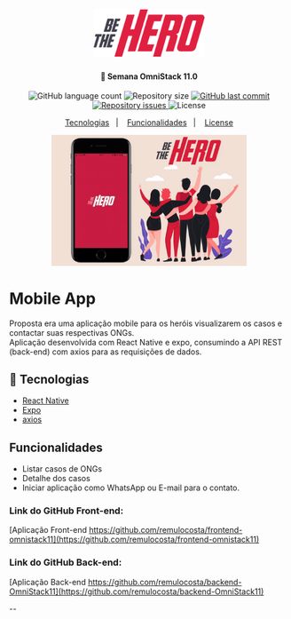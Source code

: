 <h1 align="center">
  <img alt="BE THE HERO" title="BE THE HERO" src=".github/logo.png" width="200px" />
</h1>

<h4 align="center">
 🚀 Semana OmniStack 11.0
</h4>

<p align="center">
  <img alt="GitHub language count" src="https://img.shields.io/github/languages/count/remulocosta/mobile-omnistack11">

  <img alt="Repository size" src="https://img.shields.io/github/repo-size/remulocosta/mobile-omnistack11">
  
  <a href="https://github.com/remulocosta/mobile-omnistack11/commits/master">
    <img alt="GitHub last commit" src="https://img.shields.io/github/last-commit/remulocosta/mobile-omnistack11">
  </a>

  <a href="https://github.com/remulocosta/mobile-omnistack11/issues">
    <img alt="Repository issues" src="https://img.shields.io/github/issues/remulocosta/mobile-omnistack11">
  </a>

  <img alt="License" src="https://img.shields.io/badge/license-MIT-brightgreen">
</p>

<p align="center">
  <a href="#rocket-tecnologias">Tecnologias</a>&nbsp;&nbsp;&nbsp;|&nbsp;&nbsp;&nbsp;
  <a href="#funcionalidades">Funcionalidades</a>&nbsp;&nbsp;&nbsp;|&nbsp;&nbsp;&nbsp;
  <a href="#memo-license">License</a>
</p>

<p align="center">
  <img alt="Frontend" src=".github/bethehero-mobile.gif" width="70%">
</p>

# Mobile App 

Proposta era uma aplicação mobile para os heróis visualizarem os casos e contactar suas respectivas ONGs.
<br />
Aplicação desenvolvida com React Native e expo, consumindo a API REST (back-end) com axios para as requisições de dados.

## :rocket: Tecnologias

- [React Native](https://react-native.org)
- [Expo](https://expo.io/)
- [axios](https://github.com/axios/axios)


## Funcionalidades

- Listar casos de ONGs
- Detalhe dos casos
- Iniciar aplicação como WhatsApp ou E-mail para o contato.


### Link do GitHub Front-end:

[Aplicação Front-end https://github.com/remulocosta/frontend-omnistack11](https://github.com/remulocosta/frontend-omnistack11)

### Link do GitHub Back-end:

[Aplicação Back-end https://github.com/remulocosta/backend-OmniStack11](https://github.com/remulocosta/backend-OmniStack11)

--
